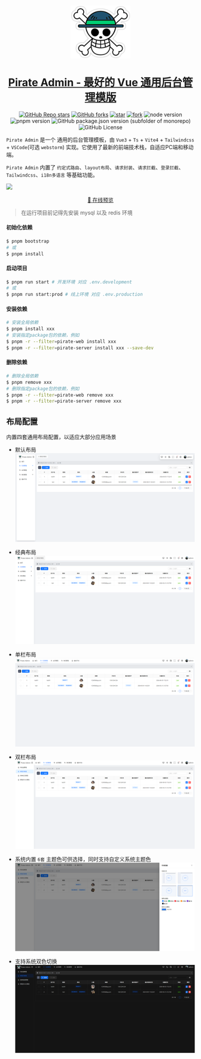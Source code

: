 <p align="center">
  <a href="https://github.com/lxl-sql/Pirate-Vue">
    <img width="160" src="/packages/web/src/assets/images/logo_piece.png">
  </a>
</p>

<h1 align="center">
  <a href="https://github.com/lxl-sql/Pirate-Vue" target="_blank">Pirate Admin - 最好的 Vue 通用后台管理模版</a>
</h1>
<div align="center">

[![GitHub Repo stars](https://img.shields.io/github/stars/123ten/Pirate-Vue?style=flat&logo=github)](https://github.com/123ten/Pirate-Vue)
[![GitHub forks](https://img.shields.io/github/forks/123ten/Pirate-Vue?style=flat&logo=github)](https://github.com/123ten/Pirate-Vue)
[![star](https://gitee.com/spongebob_dhl/Pirate-Vue/badge/star.svg?theme=dark)](https://gitee.com/spongebob_dhl/Pirate-Vue/stargazers)
[![fork](https://gitee.com/spongebob_dhl/Pirate-Vue/badge/fork.svg?theme=dark)](https://gitee.com/spongebob_dhl/Pirate-Vue/members)
![node version](https://img.shields.io/badge/node-%3E%3D16-green)
![pnpm version](https://img.shields.io/badge/pnpm-%3E%3D7.30-green)
![GitHub package.json version (subfolder of monorepo)](https://img.shields.io/github/package-json/v/123ten/Pirate-Vue)
![GitHub License](https://img.shields.io/github/license/123ten/Pirate-Vue)

</div>

`Pirate Admin` 是一个 通用的后台管理模板，由 `Vue3` + `Ts` + `Vite4` + `Tailwindcss` + `VSCode`(可选 `webstorm`)
实现。它使用了最新的前端技术栈，自适应PC端和移动端。

`Pirate Admin` 内置了 `约定式路由`、`layout布局`、`请求封装`、`请求拦截`、`登录拦截`、`Tailwindcss`、`i18n多语言` 等基础功能。

![](https://raw.githubusercontent.com/andreasbm/readme/master/assets/lines/rainbow.png)

<p align="center">
  <a href="https://admin.bqrlm.cn/" target="_blank">📱 在线预览</a>
  <!-- <span style="margin:0 10px;">|</span> -->
  <!-- <a href="https://codercup.github.io/unibest-docs/" target="_blank">📖 阅读文档</a> -->
</p>

> 在运行项目前记得先安装 mysql 以及 redis 环境

#### 初始化依赖

```bash
$ pnpm bootstrap
# 或
$ pnpm install
```

#### 启动项目

```bash
$ pnpm run start # 开发环境 对应 .env.development
# 或
$ pnpm run start:prod # 线上环境 对应 .env.production
```

#### 安装依赖

```bash
# 安装全局依赖
$ pnpm install xxx
# 安装指定package包的依赖，例如
$ pnpm -r --filter=pirate-web install xxx
$ pnpm -r --filter=pirate-server install xxx --save-dev
```

#### 删除依赖

```bash
# 删除全局依赖
$ pnpm remove xxx
# 删除指定package包的依赖，例如
$ pnpm -r --filter=pirate-web remove xxx
$ pnpm -r --filter=pirate-server remove xxx
```

## 布局配置

内置四套通用布局配置，以适应大部分应用场景

- 默认布局
  ![img.png](/assets/images/img.png)

- 经典布局
  ![img.png](/assets/images/img_1.png)

- 单栏布局
  ![img.png](/assets/images/img_2.png)

- 双栏布局
  ![img.png](/assets/images/img_3.png)

- 系统内置 `6套` 主题色可供选择，同时支持自定义系统主题色
  ![img.png](/assets/images/img_4.png)

- 支持系统双色切换
  ![img.png](/assets/images/img_5.png)
